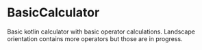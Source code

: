 # BasicCalculator
Basic kotlin calculator with basic operator calculations.
Landscape orientation contains more operators but those are in progress.

